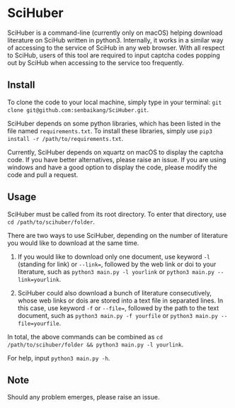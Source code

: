 # SciHuber

SciHuber is a command-line  (currently only on macOS) helping download literature on SciHub written in python3. Internally, it works in a similar way of accessing to the service of SciHub in any web browser. With all respect to SciHub, users of this tool are required to input captcha codes popping out by SciHub when accessing to the service too frequently.

## Install

To clone the code to your local machine, simply type in your terminal: `git clone git@github.com:senbaikang/SciHuber.git`.

SciHuber depends on some python libraries, which has been listed in the file named `requirements.txt`. To install these libraries, simply use `pip3 install -r /path/to/requirements.txt`.

Currently, SciHuber depends on xquartz on macOS to display the captcha code. If you have better alternatives, please raise an issue. If you are using windows and have a good option to display the code, please modify the code and pull a request.

## Usage

SciHuber must be called from its root directory. To enter that directory, use `cd /path/to/scihuber/folder`.

There are two ways to use SciHuber, depending on the number of literature you would like to download at the same time.

1. If you would like to download only one document, use keyword `-l` (standing for link) or `--link=`, followed by the web link or doi to your literature, such as `python3 main.py -l yourlink` or `python3 main.py --link=yourlink`.

2. SciHuber could also download a bunch of literature consecutively, whose web links or dois are stored into a text file in separated lines. In this case, use keyword `-f` or `--file=`, followed by the path to the text document, such as `python3 main.py -f yourfile` or `python3 main.py --file=yourfile`.

In total, the above commands can be combined as `cd /path/to/scihuber/folder && python3 main.py -l yourlink`.

For help, input `python3 main.py -h`.

## Note

Should any problem emerges, please raise an issue.
